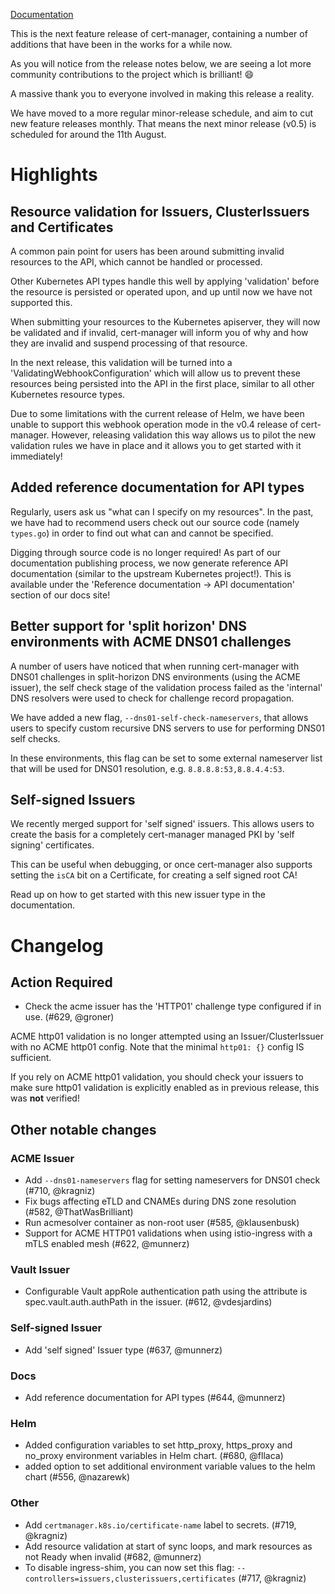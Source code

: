 [Documentation](https://cert-manager.readthedocs.io/en/release-0.4)

This is the next feature release of cert-manager, containing a number of additions
that have been in the works for a while now.

As you will notice from the release notes below, we are seeing a lot more community
contributions to the project which is brilliant! :smile:

A massive thank you to everyone involved in making this release a reality.

We have moved to a more regular minor-release schedule, and aim to cut new feature
releases monthly. That means the next minor release (v0.5) is scheduled for
around the 11th August.

# Highlights

## Resource validation for Issuers, ClusterIssuers and Certificates

A common pain point for users has been around submitting invalid resources to the
API, which cannot be handled or processed.

Other Kubernetes API types handle this well by applying 'validation' before the
resource is persisted or operated upon, and up until now we have not supported this.

When submitting your resources to the Kubernetes apiserver, they will now be validated
and if invalid, cert-manager will inform you of why and how they are invalid and
suspend processing of that resource.

In the next release, this validation will be turned into a 'ValidatingWebhookConfiguration'
which will allow us to prevent these resources being persisted into the API in
the first place, similar to all other Kubernetes resource types.

Due to some limitations with the current release of Helm, we have been unable to
support this webhook operation mode in the v0.4 release of cert-manager.
However, releasing validation this way allows us to pilot the new validation rules
we have in place and it allows you to get started with it immediately!

## Added reference documentation for API types

Regularly, users ask us "what can I specify on my resources". In the past, we have
had to recommend users check out our source code (namely `types.go`) in order to
find out what can and cannot be specified.

Digging through source code is no longer required! As part of our documentation
publishing process, we now generate reference API documentation (similar to the
upstream Kubernetes project!). This is available under the
'Reference documentation -> API documentation' section of our docs site!

## Better support for 'split horizon' DNS environments with ACME DNS01 challenges

A number of users have noticed that when running cert-manager with DNS01 challenges
in split-horizon DNS environments (using the ACME issuer), the self check stage
of the validation process failed as the 'internal' DNS resolvers were used to
check for challenge record propagation.

We have added a new flag, `--dns01-self-check-nameservers`, that allows users to specify
custom recursive DNS servers to use for performing DNS01 self checks.

In these environments, this flag can be set to some external nameserver list that
will be used for DNS01 resolution, e.g. `8.8.8.8:53,8.8.4.4:53`.

## Self-signed Issuers

We recently merged support for 'self signed' issuers. This allows users to create
the basis for a completely cert-manager managed PKI by 'self signing' certificates.

This can be useful when debugging, or once cert-manager also supports setting the
`isCA` bit on a Certificate, for creating a self signed root CA!

Read up on how to get started with this new issuer type in the documentation.

# Changelog

## Action Required

* Check the acme issuer has the 'HTTP01' challenge type configured if in use. (#629, @groner)

ACME http01 validation is no longer attempted using an
Issuer/ClusterIssuer with no ACME http01 config.  Note that the minimal
`http01: {}` config IS sufficient.

If you rely on ACME http01 validation, you should check your issuers to make
sure http01 validation is explicitly enabled as in previous release, this was
**not** verified!

## Other notable changes

### ACME Issuer

* Add `--dns01-nameservers` flag for setting nameservers for DNS01 check (#710, @kragniz)
* Fix bugs affecting eTLD and CNAMEs during DNS zone resolution (#582, @ThatWasBrilliant)
* Run acmesolver container as non-root user (#585, @klausenbusk)
* Support for ACME HTTP01 validations when using istio-ingress with a mTLS enabled mesh (#622, @munnerz)

### Vault Issuer

* Configurable Vault appRole authentication path using the attribute is spec.vault.auth.authPath in the issuer. (#612, @vdesjardins)

### Self-signed Issuer

* Add 'self signed' Issuer type (#637, @munnerz)

### Docs

* Add reference documentation for API types (#644, @munnerz)

### Helm

* Added configuration variables to set http_proxy, https_proxy and no_proxy environment variables in Helm chart. (#680, @fllaca)
* added option to set additional environment variable values to the helm chart (#556, @nazarewk)

### Other

* Add `certmanager.k8s.io/certificate-name` label to secrets. (#719, @kragniz)
* Add resource validation at start of sync loops, and mark resources as not Ready when invalid (#682, @munnerz)
* To disable ingress-shim, you can now set this flag: `--controllers=issuers,clusterissuers,certificates` (#717, @kragniz)

